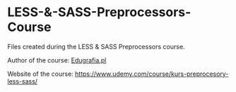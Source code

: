# LESS-&-SASS-Preprocessors-Course

Files created during the LESS &amp; SASS Preprocessors course.

Author of the course: [Edugrafia.pl](https://www.udemy.com/user/raf20/)

Website of the course: <https://www.udemy.com/course/kurs-preprocesory-less-sass/>
